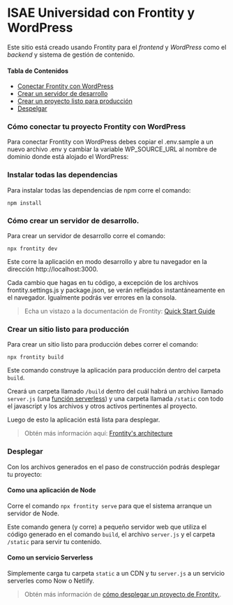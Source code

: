 # ISAE Universidad con Frontity y WordPress

Este sitio está creado usando Frontity para el _frontend_ y _WordPress_ como el _backend_ y sistema de gestión de contenido.

#### Tabla de Contenidos

- [Conectar Frontity con WordPress](#conectar-frontity-wp)
- [Crear un servidor de desarrollo](#launch-a-development-server)
- [Crear un proyecto listo para producción](#create-a-production-ready-build)
- [Despelgar](#deploy)

### Cómo conectar tu proyecto Frontity con WordPress

Para conectar Frontity con WordPress debes copiar el .env.sample a un nuevo archivo .env y cambiar la variable WP_SOURCE_URL al nombre de dominio donde está alojado el WordPress:

### Instalar todas las dependencias

Para instalar todas las dependencias de npm corre el comando:

```
npm install
```

### Cómo crear un servidor de desarrollo.

Para crear un servidor de desarrollo corre el comando:

```
npx frontity dev
```

Este corre la aplicación en modo desarrollo y abre tu navegador en la dirección http://localhost:3000.

Cada cambio que hagas en tu código, a excepción de los archivos frontity.settings.js y package.json, se verán reflejados instantáneamente en el navegador. Igualmente podrás ver errores en la consola.

> Echa un vistazo a la documentación de Frontity: [Quick Start Guide](https://docs.frontity.org/getting-started/quick-start-guide)

### Crear un sitio listo para producción

Para crear un sitio listo para producción debes correr el comando:

```
npx frontity build
```

Este comando construye la aplicación para producción dentro del carpeta `build`.

Creará un carpeta llamado `/build` dentro del cuál habrá un archivo llamado `server.js` (una [función serverless](https://vercel.com/docs/v2/serverless-functions/introduction)) y una carpeta llamada `/static` con todo el javascript y los archivos y otros activos pertinentes al proyecto.

Luego de esto la aplicación está lista para desplegar.

> Obtén más información aquí: [Frontity's architecture](https://docs.frontity.org/architecture)

### Desplegar

Con los archivos generados en el paso de construcción podrás desplegar tu proyecto:

#### Como una aplicación de Node

Corre el comando `npx frontity serve` para que el sistema arranque un servidor de Node.

Este comando genera (y corre) a pequeño servidor web que utiliza el código generado en el comando `build`, el archivo `server.js` y el carpeta `/static` para servir tu contenido.

#### Como un servicio Serverless

Simplemente carga tu carpeta `static` a un CDN y tu `server.js` a un servicio serverles como Now o Netlify.

> Obtén más información de [cómo desplegar un proyecto de Frontity.](https://docs.frontity.org/deployment).
